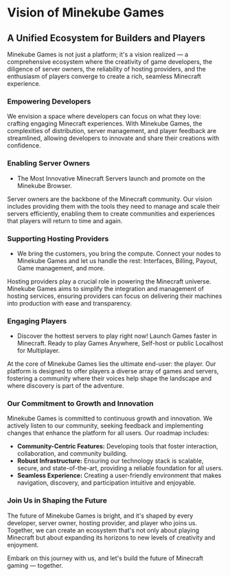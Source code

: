 # Vision of Minekube Games

## A Unified Ecosystem for Builders and Players

Minekube Games is not just a platform; it's a vision realized — a comprehensive ecosystem where the creativity of game developers, the diligence of server owners, the reliability of hosting providers, and the enthusiasm of players converge to create a rich, seamless Minecraft experience.

### Empowering Developers

We envision a space where developers can focus on what they love: crafting engaging Minecraft experiences. With Minekube Games, the complexities of distribution, server management, and player feedback are streamlined, allowing developers to innovate and share their creations with confidence.

### Enabling Server Owners

- The Most Innovative Minecraft Servers launch and promote on the Minekube Browser.

Server owners are the backbone of the Minecraft community. Our vision includes providing them with the tools they need to manage and scale their servers efficiently, enabling them to create communities and experiences that players will return to time and again.

### Supporting Hosting Providers

- We bring the customers, you bring the compute. Connect your nodes to Minekube Games and let us handle the rest: Interfaces, Billing, Payout, Game management, and more.

Hosting providers play a crucial role in powering the Minecraft universe. Minekube Games aims to simplify the integration and management of hosting services, ensuring providers can focus on delivering their machines into production with ease and transparency.

### Engaging Players

- Discover the hottest servers to play right now! Launch Games faster in Minecraft. Ready to play Games Anywhere, Self-host or public Localhost for Multiplayer.

At the core of Minekube Games lies the ultimate end-user: the player. Our platform is designed to offer players a diverse array of games and servers, fostering a community where their voices help shape the landscape and where discovery is part of the adventure.

### Our Commitment to Growth and Innovation

Minekube Games is committed to continuous growth and innovation. We actively listen to our community, seeking feedback and implementing changes that enhance the platform for all users. Our roadmap includes:

- **Community-Centric Features:** Developing tools that foster interaction, collaboration, and community building.
- **Robust Infrastructure:** Ensuring our technology stack is scalable, secure, and state-of-the-art, providing a reliable foundation for all users.
- **Seamless Experience:** Creating a user-friendly environment that makes navigation, discovery, and participation intuitive and enjoyable.

### Join Us in Shaping the Future

The future of Minekube Games is bright, and it's shaped by every developer, server owner, hosting provider, and player who joins us. Together, we can create an ecosystem that's not only about playing Minecraft but about expanding its horizons to new levels of creativity and enjoyment.

Embark on this journey with us, and let's build the future of Minecraft gaming — together.